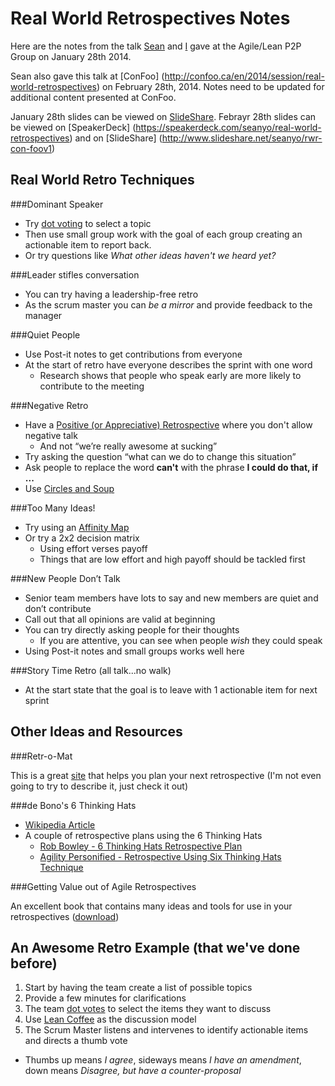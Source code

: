 Real World Retrospectives Notes
===============

Here are the notes from the talk [Sean](https://twitter.com/seanyo) and [I](https://twitter.com/beardedcoder) gave at the Agile/Lean P2P Group on January 28th 2014.

Sean also gave this talk at [ConFoo] (http://confoo.ca/en/2014/session/real-world-retrospectives) on February 28th, 2014. Notes need to be updated for additional content presented at ConFoo. 

January 28th slides can be viewed on [SlideShare](http://www.slideshare.net/mbcampbell360/real-world-retrospectives).
Febrayr 28th slides can be viewed on [SpeakerDeck] (https://speakerdeck.com/seanyo/real-world-retrospectives) and on [SlideShare] (http://www.slideshare.net/seanyo/rwr-con-foov1)
## Real World Retro Techniques
 
###Dominant Speaker
* Try [dot voting](http://martinfowler.com/bliki/DotVoting.html) to select a topic 
* Then use small group work with the goal of each group creating an actionable item to report back.
* Or try questions like *What other ideas haven't we heard yet?*

###Leader stifles conversation
* You can try having a leadership-free retro
* As the scrum master you can *be a mirror* and provide feedback to the manager

###Quiet People
* Use Post-it notes to get contributions from everyone
* At the start of retro have everyone describes the sprint with one word
  * Research shows that people who speak early are more likely to contribute to the meeting 

###Negative Retro
* Have a [Positive (or Appreciative) Retrospective](http://retrospectivewiki.org/index.php?title=Appreciative_Retrospective) where you don't allow negative talk
  * And not “we’re really awesome at sucking”
* Try asking the question “what can we do to change this situation” 
* Ask people to replace the word **can't** with the phrase **I could do that, if ...**
* Use [Circles and Soup](http://www.innovationgames.com/circles-and-soup/)

###Too Many Ideas!
* Try using an [Affinity Map](http://asq.org/learn-about-quality/idea-creation-tools/overview/affinity.html)
* Or try a 2x2 decision matrix
  * Using effort verses payoff
  * Things that are low effort and high payoff should be tackled first

###New People Don’t Talk
* Senior team members have lots to say and new members are quiet and don’t contribute
* Call out that all opinions are valid at beginning
* You can try directly asking people for their thoughts
  * If you are attentive, you can see when people *wish* they could speak
* Using Post-it notes and small groups works well here

###Story Time Retro (all talk...no walk)
* At the start state that the goal is to leave with 1 actionable item for next sprint

## Other Ideas and Resources

###Retr-o-Mat

This is a great [site](http://www.plans-for-retrospectives.com/) that helps you plan your next retrospective (I'm not even going to try to describe it, just check it out)

###de Bono's 6 Thinking Hats

* [Wikipedia Article](http://en.wikipedia.org/wiki/Six_Thinking_Hats)
* A couple of retrospective plans using the 6 Thinking Hats
  * [Rob Bowley - 6 Thinking Hats Retrospective Plan](http://blog.robbowley.net/2009/08/29/6-thinking-hats-retrospective-plan/)
  * [Agility Personified - Retrospective Using Six Thinking Hats Technique](http://agilecruiser.blogspot.ca/2009/11/retrospective-using-six-thinking-hats.html)

###Getting Value out of Agile Retrospectives

An excellent book that contains many ideas and tools for use in your retrospectives ([download](https://leanpub.com/gettingvalueoutofagileretrospectives))

## An Awesome Retro Example (that we've done before)
1. Start by having the team create a list of possible topics
2. Provide a few minutes for clarifications
3. The team [dot votes](http://martinfowler.com/bliki/DotVoting.html) to select the items they want to discuss
4. Use [Lean Coffee](http://www.rallydev.com/community/agile/lean-coffee-staff-meetings) as the discussion model
5. The Scrum Master listens and intervenes to identify actionable items and directs a thumb vote
  * Thumbs up means *I agree*, sideways means *I have an amendment*, down means *Disagree, but have a counter-proposal*
